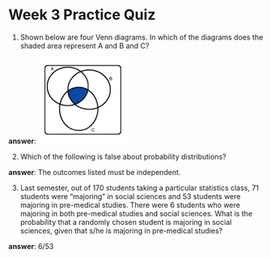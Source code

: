 # Week 3 Practice Quiz

1. Shown below are four Venn diagrams. In which of the diagrams does the shaded area represent A and B and C?

**answer**:
![](Week_3_Lab_Probability_files/figure-html/my_answer_practice_quiz_week_3.png)<!-- -->

2. Which of the following is false about probability distributions?

**answer**: The outcomes listed must be independent.

3. Last semester, out of 170 students taking a particular statistics class, 71 students were “majoring” in social sciences and 53 students were majoring in pre-medical studies. There were 6 students who were majoring in both pre-medical studies and social sciences. What is the probability that a randomly chosen student is majoring in social sciences, given that s/he is majoring in pre-medical studies?

**answer**: 6/53

